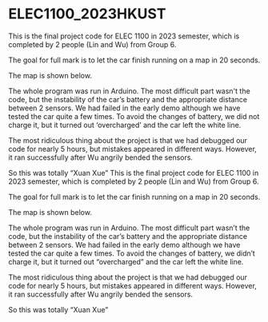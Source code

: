 # ELEC1100_2023HKUST
This is the final project code for ELEC 1100 in 2023 semester, which is completed by 2 people (Lin and Wu) from Group 6.

The goal for full mark is to let the car finish running on a map in 20 seconds.

The map is shown below.

The whole program was run in Arduino. The most difficult part wasn't the code, but the instability of the car’s battery and the appropriate distance between 2 sensors.
We had failed in the early demo although we have tested the car quite a few times. To avoid the changes of battery, we did not charge it, but it turned out ‘overcharged’ and the car left the white line.

The most ridiculous thing about the project is that we had debugged our code for nearly 5 hours, but mistakes appeared in different ways. However, it ran successfully after Wu angrily bended the sensors.

So this was totally “Xuan Xue”
This is the final project code for ELEC 1100 in 2023 semester, which is completed by 2 people (Lin and Wu) from Group 6.

The goal for full mark is to let the car finish running on a map in 20 seconds.

The map is shown below.
 
The whole program was run in Arduino. The most difficult part wasn’t the code, but the instability of the car’s battery and the appropriate distance between 2 sensors.
We had failed in the early demo although we have tested the car quite a few times. To avoid the changes of battery, we didn’t charge it, but it turned out “overcharged” and the car left the white line.

The most ridiculous thing about the project is that we had debugged our code for nearly 5 hours, but mistakes appeared in different ways. However, it ran successfully after Wu angrily bended the sensors.

So this was totally “Xuan Xue”

